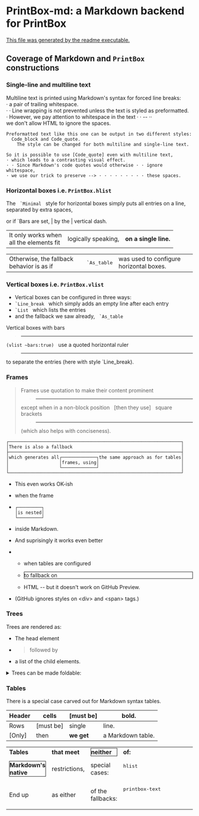 # PrintBox-md: a Markdown backend for PrintBox

[This file was generated by the readme executable.](readme.ml)

## Coverage of Markdown and `PrintBox` constructions

### Single-line and multiline text

Multiline text is printed using Markdown's syntax for forced line breaks:  
· a pair of trailing whitespace.  
· · Line wrapping is not prevented unless the text is styled as preformatted.  
· However, we pay attention to whitespace in the text · · -- ··   
we don't allow HTML to ignore the spaces.


```
Preformatted text like this one can be output in two different styles:
  Code_block and Code_quote.
    The style can be changed for both multiline and single-line text.
```


`So it is possible to use [Code_quote] even with multiline text,`  
`· which leads to a contrasting visual effect.`  
`· · Since Markdown's code quotes would otherwise · · ignore whitespace,`  
`· we use our trick to preserve --> · · · · · · · · · these spaces.`

### Horizontal boxes i.e. `PrintBox.hlist`

The &nbsp; `` `Minimal `` &nbsp; style for horizontal boxes simply puts all entries on a line,  &nbsp; separated by extra spaces,

or if \`Bars are set, |  by the | vertical dash.

<div>
 <table class="framed">
  <tr class="">
   <td class="">
    <div class="">It only works when<br/>all the elements fit</div>
   </td><td class=""><div class="">logically speaking,</div></td>
   <td class=""><div class=""><b>on a single line.</b></div></td>
  </tr>
 </table>
</div>



<div>
 <table class="non-framed">
  <tr class="">
   <td class=""><div class="">Otherwise, the fallback behavior is as if</div>
   </td>
   <td class=""><pre class="" style="font-family: monospace">`As_table</pre>
   </td>
   <td class=""><div class="">was used to configure horizontal boxes.</div>
   </td>
  </tr>
 </table>
</div>



### Vertical boxes i.e. `PrintBox.vlist`

- Vertical boxes can be configured in three ways:
- `` `Line_break `` &nbsp; which simply adds an empty line after each entry
- `` `List `` &nbsp; which lists the entries
- and the fallback we saw already, &nbsp; `` `As_table ``

Vertical boxes with bars  
> ---
`(vlist ~bars:true)` &nbsp; use a quoted horizontal ruler  
> ---
to separate the entries (here with style \`Line_break).

### Frames

> Frames use quotation to make their content prominent  
> > ---
> except when in a non-block position &nbsp; [then they use] &nbsp; square brackets  
> > ---
> (which also helps with conciseness).


```
┌─────────────────────────────────────────────────────────────────┐
│There is also a fallback                                         │
├─────────────────────────────────────────────────────────────────┤
│which generates all┌─────────────┐the same approach as for tables│
│                   │frames, using│                               │
│                   └─────────────┘                               │
└─────────────────────────────────────────────────────────────────┘
```


- This even works OK-ish
- when the frame
- 
  ```
  ┌─────────┐
  │is nested│
  └─────────┘
  ```
  
- inside Markdown.

- And suprisingly it works even better
- - when tables are configured
  - <div><div style="border:thin solid"><div class="">to fallback on</div></div></div>
    
    
  - HTML -- but it doesn't work on GitHub Preview.
- (GitHub ignores styles on \<div\> and \<span\> tags.)

### Trees

Trees are rendered as:
- The head element
- > followed by
- a list of the child elements.

<details><summary>Trees can be made foldable:</summary>

- The head element
- > is the summary
- <details><summary>and the children...</summary>
  
  - **are the details.**
  </details>
  
  
</details>



### Tables

There is a special case carved out for Markdown syntax tables.

Header|cells    |[must be] |bold.
------|---------|----------|-----------------
Rows  |[must be]|single    |line.
[Only]|then     |**we get**|a Markdown table.

<div>
 <table class="framed">
  <tr class=""><td class=""><div class=""><b>Tables</b></div></td>
   <td class=""><div class=""><b>that meet</b></div></td>
   <td class="">
    <div style="border:thin solid"><div class=""><b>neither</b></div></div>
   </td><td class=""><div class=""><b>of:</b></div></td>
  </tr>
  <tr class="">
   <td class="">
    <div style="border:thin solid">
     <div class=""><b>Markdown's native</b></div>
    </div>
   </td><td class=""><div class="">restrictions,</div></td>
   <td class=""><div class="">special cases:</div></td>
   <td class=""><pre class="" style="font-family: monospace">hlist
                                                             vlist</pre>
   </td>
  </tr>
  <tr class=""><td class=""><div class="">End up</div></td>
   <td class=""><div class="">as either</div></td>
   <td class=""><div class="">of the fallbacks:</div></td>
   <td class="">
    <pre class="" style="font-family: monospace">printbox-text
                                                 printbox-html
    </pre>
   </td>
  </tr>
 </table>
</div>



